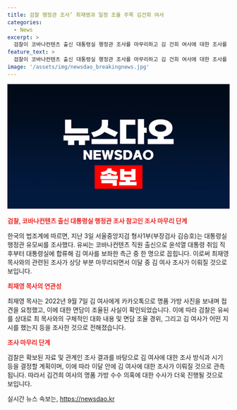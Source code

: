 ```yaml
---
title: 검찰 행정관 조사’ 최재영과 일정 조율 주목 김건희 여사
categories:
  - News
excerpt: >
  검찰이 코바나컨텐츠 출신 대통령실 행정관 조사를 마무리하고 김 건희 여사에 대한 조사를 이달 중에 진행할 것으로 보인다. 대통령실 행정관으로 지목된 유씨와 최재영 목사와의 관련성에 대한 조사가 진행 중이며 김 여사의 명품 가방 수수 의혹과 관련된 대화 내용과 면담 조율 경위, 그리고 김 여사의 지시에 대해 질문되고 있다. 또한, 김 건희 여사에 대한 조사 방식과 시기 등이 결정될 전망이며, 이에 따라 이달 안에 김 여사 조사가 이뤄질 것으로 예상된다.
feature_text: >
  검찰이 코바나컨텐츠 출신 대통령실 행정관 조사를 마무리하고 김 건희 여사에 대한 조사를 이달 중에 진행할 것으로 보인다. 대통령실 행정관으로 지목된 유씨와 최재영 목사와의 관련성에 대한 조사가 진행 중이며 김 여사의 명품 가방 수수 의혹과 관련된 대화 내용과 면담 조율 경위, 그리고 김 여사의 지시에 대해 질문되고 있다. 또한, 김 건희 여사에 대한 조사 방식과 시기 등이 결정될 전망이며, 이에 따라 이달 안에 김 여사 조사가 이뤄질 것으로 예상된다.
image: '/assets/img/newsdao_breakingnews.jpg'
---
```


<p><img src="/assets/img/newsdao_breakingnews.jpg" alt="ranknews 속보" /></p>

<p><b><span style="color: #ee2323;">검찰, 코바나컨텐츠 출신 대통령실 행정관 조사 참고인 조사 마무리 단계</span></b></p>

<p>한국의 법조계에 따르면, 지난 3일 서울중앙지검 형사1부(부장검사 김승호)는 대통령실 행정관 유모씨를 조사했다. 유씨는 코바나컨텐츠 직원 출신으로 윤석열 대통령 취임 직후부터 대통령실에 합류해 김 여사를 보좌한 측근 중 한 명으로 꼽힙니다. 이로써 최재영 목사와의 관련된 조사가 상당 부분 마무리되면서 이달 중 김 여사 조사가 이뤄질 것으로 보입니다.</p>

<p><b><span style="color: #ee2323;">최재영 목사의 연관성</span></b></p>

<p>최재영 목사는 2022년 9월 7일 김 여사에게 카카오톡으로 명품 가방 사진을 보내며 접견을 요청했고, 이에 대한 면담이 조율된 사실이 확인되었습니다. 이에 따라 검찰은 유씨를 상대로 최 목사와의 구체적인 대화 내용 및 면담 조율 경위, 그리고 김 여사가 어떤 지시를 했는지 등을 조사한 것으로 전해졌습니다.</p>

<p><b><span style="color: #ee2323;">조사 마무리 단계</span></b></p>

<p>검찰은 확보된 자료 및 관계인 조사 결과를 바탕으로 김 여사에 대한 조사 방식과 시기 등을 결정할 계획이며, 이에 따라 이달 안에 김 여사에 대한 조사가 이뤄질 것으로 관측됩니다. 따라서 김건희 여사의 명품 가방 수수 의혹에 대한 수사가 더욱 진행될 것으로 보입니다.</p>
실시간 뉴스 속보는, <a href="https://newsdao.kr" rel="dofollow">https://newsdao.kr</a>


